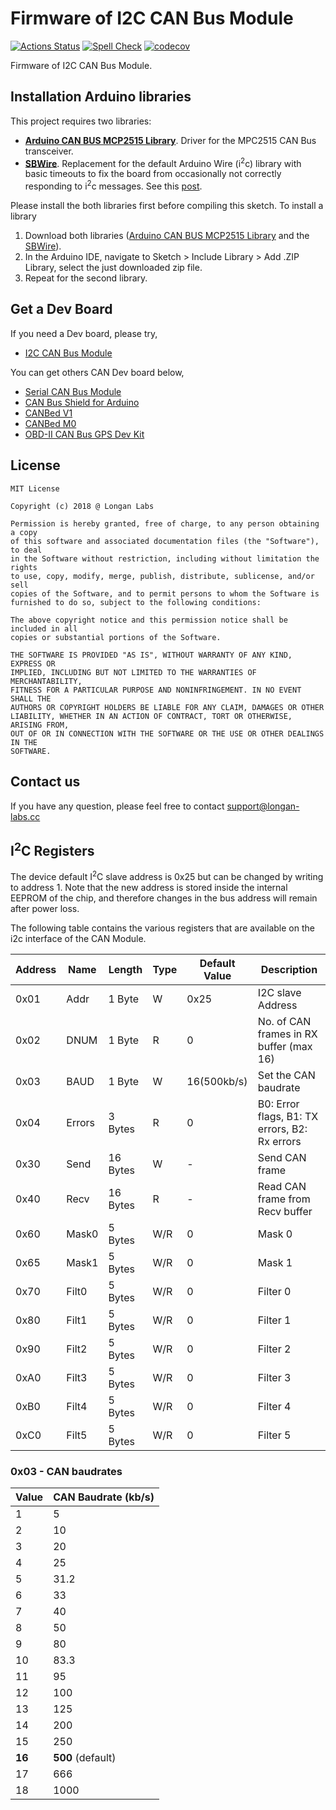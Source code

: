 # Firmware of I2C CAN Bus Module

[![Actions Status](https://github.com/arduino/arduino-cli-example/workflows/test/badge.svg)](https://github.com/arduino/arduino-cli-example/actions)
[![Spell Check](https://github.com/arduino/compile-sketches/workflows/Spell%20Check/badge.svg)](https://github.com/arduino/compile-sketches/actions?workflow=Spell+Check)
[![codecov](https://codecov.io/gh/arduino/compile-sketches/branch/main/graph/badge.svg?token=Uv6f1ebMZ4)](https://codecov.io/gh/arduino/compile-sketches)

Firmware of I2C CAN Bus Module.

## Installation Arduino libraries

This project requires two libraries:
- **[Arduino CAN BUS MCP2515 Library](https://github.com/Longan-Labs/Aruino_CAN_BUS_MCP2515)**. Driver for the MPC2515 CAN Bus transceiver.
- **[SBWire](https://github.com/freespace/SBWire)**. Replacement for the default Arduino Wire (i<sup>2</sup>c) library with basic timeouts to fix the board from occasionally not correctly responding to i<sup>2</sup>c messages. See this [post](https://www.fpaynter.com//2018/08/known-defect-in-arduino-i2c-code-causes-hangup-problems/).

Please install the both libraries first before compiling this sketch. 
To install a library

1. Download both libraries ([Arduino CAN BUS MCP2515 Library](https://github.com/Longan-Labs/Aruino_CAN_BUS_MCP2515/archive/refs/heads/master.zip) and the [SBWire](https://github.com/freespace/SBWire/archive/refs/heads/master.zip)).
2. In the Arduino IDE, navigate to Sketch > Include Library > Add .ZIP Library, select the just downloaded zip file.
3. Repeat for the second library. 

## Get a Dev Board

If you need a Dev board, please try,

- [I2C CAN Bus Module](https://www.longan-labs.cc/1030017.html) 

You can get others CAN Dev board below,

- [Serial CAN Bus Module](https://www.longan-labs.cc/1030001.html)
- [CAN Bus Shield for Arduino](https://www.longan-labs.cc/1030016.html)
- [CANBed V1](https://www.longan-labs.cc/1030008.html)
- [CANBed M0](https://www.longan-labs.cc/1030014.html)
- [OBD-II CAN Bus GPS Dev Kit](https://www.longan-labs.cc/1030003.html)

## License

```
MIT License

Copyright (c) 2018 @ Longan Labs

Permission is hereby granted, free of charge, to any person obtaining a copy
of this software and associated documentation files (the "Software"), to deal
in the Software without restriction, including without limitation the rights
to use, copy, modify, merge, publish, distribute, sublicense, and/or sell
copies of the Software, and to permit persons to whom the Software is
furnished to do so, subject to the following conditions:

The above copyright notice and this permission notice shall be included in all
copies or substantial portions of the Software.

THE SOFTWARE IS PROVIDED "AS IS", WITHOUT WARRANTY OF ANY KIND, EXPRESS OR
IMPLIED, INCLUDING BUT NOT LIMITED TO THE WARRANTIES OF MERCHANTABILITY,
FITNESS FOR A PARTICULAR PURPOSE AND NONINFRINGEMENT. IN NO EVENT SHALL THE
AUTHORS OR COPYRIGHT HOLDERS BE LIABLE FOR ANY CLAIM, DAMAGES OR OTHER
LIABILITY, WHETHER IN AN ACTION OF CONTRACT, TORT OR OTHERWISE, ARISING FROM,
OUT OF OR IN CONNECTION WITH THE SOFTWARE OR THE USE OR OTHER DEALINGS IN THE
SOFTWARE.
```

## Contact us

If you have any question, please feel free to contact [support@longan-labs.cc](support@longan-labs.cc)

## I<sup>2</sup>C Registers

The device default I<sup>2</sup>C slave address is 0x25 but can be changed by writing to address 1. Note that the new address is stored inside the internal EEPROM of the chip, and therefore changes in the bus address will remain after power loss. 

The following table contains the various registers that are available on the i2c interface of the CAN Module.

| Address | Name   | Length   | Type | Default Value | Description                                   |
| ------- | ------ | -------- | ---- | ------------- | --------------------------------------------- |
| 0x01    | Addr   | 1 Byte   | W    | 0x25          | I2C slave Address                             |
| 0x02    | DNUM   | 1 Byte   | R    | 0             | No. of CAN frames in RX buffer (max 16)       |
| 0x03    | BAUD   | 1 Byte   | W    | 16(500kb/s)   | Set the CAN baudrate                          |
| 0x04    | Errors | 3 Bytes  | R    | 0             | B0: Error flags, B1: TX errors, B2: Rx errors |
| 0x30    | Send   | 16 Bytes | W    | -             | Send CAN frame                                |
| 0x40    | Recv   | 16 Bytes | R    | -             | Read CAN frame from Recv buffer               |
| 0x60    | Mask0  | 5 Bytes  | W/R  | 0             | Mask 0                                        |
| 0x65    | Mask1  | 5 Bytes  | W/R  | 0             | Mask 1                                        |
| 0x70    | Filt0  | 5 Bytes  | W/R  | 0             | Filter 0                                      |
| 0x80    | Filt1  | 5 Bytes  | W/R  | 0             | Filter 1                                      |
| 0x90    | Filt2  | 5 Bytes  | W/R  | 0             | Filter 2                                      |
| 0xA0    | Filt3  | 5 Bytes  | W/R  | 0             | Filter 3                                      |
| 0xB0    | Filt4  | 5 Bytes  | W/R  | 0             | Filter 4                                      |
| 0xC0    | Filt5  | 5 Bytes  | W/R  | 0             | Filter 5                                      |

### 0x03 - CAN baudrates

| Value  | CAN Baudrate (kb/s) |
| ------ | ------------------- |
| 1      | 5                   |
| 2      | 10                  |
| 3      | 20                  |
| 4      | 25                  |
| 5      | 31.2                |
| 6      | 33                  |
| 7      | 40                  |
| 8      | 50                  |
| 9      | 80                  |
| 10     | 83.3                |
| 11     | 95                  |
| 12     | 100                 |
| 13     | 125                 |
| 14     | 200                 |
| 15     | 250                 |
| **16** | **500** (default)   |
| 17     | 666                 |
| 18     | 1000                |